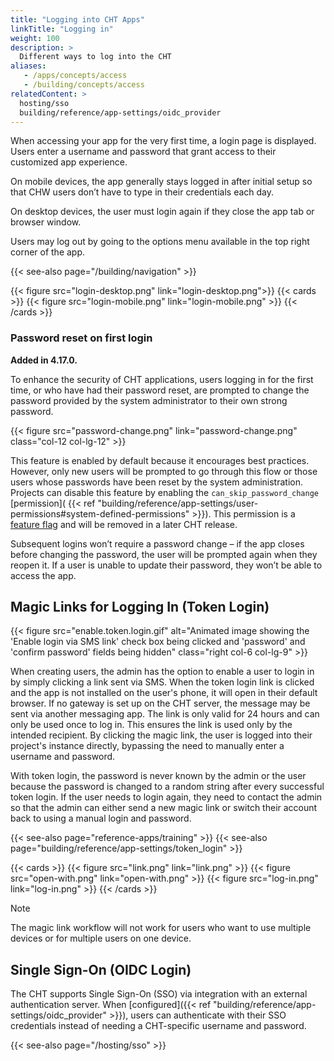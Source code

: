 ```yaml
---
title: "Logging into CHT Apps"
linkTitle: "Logging in"
weight: 100
description: >
  Different ways to log into the CHT
aliases:
   - /apps/concepts/access
   - /building/concepts/access
relatedContent: >
  hosting/sso
  building/reference/app-settings/oidc_provider
---
```



When accessing your app for the very first time, a login page is displayed. Users enter a username and password that grant access to their customized app experience.

On mobile devices, the app generally stays logged in after initial setup so that CHW users don’t have to type in their credentials each day.

On desktop devices, the user must login again if they close the app tab or browser window.

Users may log out by going to the options menu available in the top right corner of the app.

{{< see-also page="/building/navigation" >}}

{{< figure src="login-desktop.png" link="login-desktop.png">}}
{{< cards >}}
{{< figure src="login-mobile.png" link="login-mobile.png" >}}
{{< /cards >}}


### Password reset on first login

**Added in 4.17.0.**

To enhance the security of CHT applications, users logging in for the first time, or who have had their password reset, are prompted to change the password provided by the system administrator to their own strong password.

{{< figure src="password-change.png" link="password-change.png" class="col-12 col-lg-12" >}}

This feature is enabled by default because it encourages best practices. However, only new users will be prompted to go through this flow or those users whose passwords have been reset by the system administration.
Projects can disable this feature by enabling the `can_skip_password_change` [permission]( {{< ref "building/reference/app-settings/user-permissions#system-defined-permissions" >}}). This permission is a [feature flag](/community/contributing/code/core/feature-flags) and will be removed in a later CHT release.

Subsequent logins won’t require a password change – if the app closes before changing the password, the user will be prompted again when they reopen it. If a user is unable to update their password, they won’t be able to access the app.


## Magic Links for Logging In (Token Login)

{{< figure src="enable.token.login.gif" alt="Animated image showing the 'Enable login via SMS link' check box being clicked and 'password' and 'confirm password' fields being hidden" class="right col-6 col-lg-9" >}}

When creating users, the admin has the option to enable a user to login in by simply clicking a link sent via SMS. When the token login link is clicked and the app is not installed on the user's phone, it will open in their default browser. If no gateway is set up on the CHT server, the message may be sent via another messaging app. The link is only valid for 24 hours and can only be used once to log in. This ensures the link is used only by the intended recipient. By clicking the magic link, the user is logged into their project's instance directly, bypassing the need to manually enter a username and password.

With token login, the password is never known by the admin or the user because the password is changed to a random string after every successful token login. If the user needs to login again, they need to contact the admin so that the admin can either send a new magic link or switch their account back to using a manual login and password.

{{< see-also page="reference-apps/training" >}}
{{< see-also page="building/reference/app-settings/token_login" >}}

{{< cards >}}
    {{< figure src="link.png" link="link.png"  >}}
    {{< figure src="open-with.png" link="open-with.png"  >}}
    {{< figure src="log-in.png" link="log-in.png" >}}
{{< /cards >}}

> [!NOTE]
> The magic link workflow will not work for users who want to use multiple devices or for multiple users on one device.

## Single Sign-On (OIDC Login)

The CHT supports Single Sign-On (SSO) via integration with an external authentication server. When [configured]({{< ref "building/reference/app-settings/oidc_provider" >}}), users can authenticate with their SSO credentials instead of needing a CHT-specific username and password.

{{< see-also page="/hosting/sso" >}}
